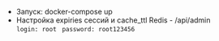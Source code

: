 
 - Запуск: docker-compose up
 - Настройка  expiries сессий и cache_ttl Redis  - /api/admin  
 `login: root`
` password: root123456`

